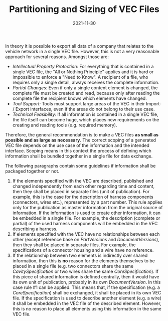 ﻿---
title: Partitioning and Sizing of VEC Files
toc: false
type: specs
layout:  package
date: "2021-11-30"
draft: false
specification: VEC
version: 2.0.0-rc1
documentType: "Recommendation"
elementType:  Package
menu:
  VEC-2.0.0-rc1:    
    parent: xml-representation-of-the-model
    identifier: xml-representation-of-the-model/partitioning-and-sizing-of-vec-files
    weight: 1012003 

# Prev/next pager order (if `docs_section_pager` enabled in `params.toml`)
weight: 1012003
---
<p> In theory it is possible to export all data of a company that relates to the vehicle network in a single VEC&#160;file. However, this is not a very reasonable approach for several reasons. Amongst those are:      </p>      <ul>       <li> <i>Intellectual Property Protection: </i>For everything that is contained in a single VEC&#160;file, the &quot;All or Nothing&#160;Principle&quot; applies and it is hard or impossible to enforce a &quot;Need to Know&quot;. A recipient of a file, who requires only a single detail, always receives the complete information.        </li>       <li> <i>Partial Changes:</i> Even if only a single content element is changed, the complete file must be created and read, because only after reading the complete file the recipient knows which elements have changed.        </li>       <li> <i>Tool Support:</i> Tools must support large areas of the VEC&#160;in their Import- /&#160;Export interfaces, even if the areas do not belong to their use case.        </li>       <li> <i>Technical Feasibility:</i> If all information is contained in a single VEC&#160;file, the file itself can become huge, which places new requirements on the creating and reading tools (e.g. required memory).        </li>     </ul>     <p> Therefore, the general recommendation is to make a VEC files <b>as small as possible and as large as necessary</b>. The correct scoping of a generated VEC&#160;file depends on the use case of the information and the intended interface. Scoping means in this context the process of defining which information shall be bundled together in a single file for data exchange.      </p>      <p> The following paragraphs contain some guidelines if information shall be packaged together or not.      </p>      <ol>       <li> If the elements specified with the VEC&#160;are described, published and changed independently from each other regarding time and content, then they shall be placed in separate files (unit of publication). For example, this is the case for the description of harness components (connectors, wires etc.), represented by a part number. This rule applies only for the publication as master information from the original source of information. If the information is used to create other information, it can be embedded in a single file. For example, the description (complete or partial) of the used harness components will be embedded in the VEC describing a harness.        </li>       <li> If elements specified with the VEC&#160;have no relationships between each other (except reference base on <i>PartVersions </i>and <i>DocumentVersions</i>), then they shall be placed in separate files. For example, the specifications of a connector housing and a wire have no reference.        </li>       <li> If the relationship between two elements is indirectly over shared information, then this is <b>no</b> reason for the elements themselves to be placed in a single file (e.g. two connectors share the same <i>CavitySpecification</i> or two wires share the same <i>CoreSpecification</i>). If this piece of shared information is defined centrally, then it would have its own unit of publication, probably in its own <i>DocumentVersion</i>. In this case rule #1 can be applied. This means that, if the specification (e.g. a <i>CoreSpecification</i>) shall be exchanged, it shall be placed in its own VEC file. If the specification is used to describe another element (e.g. a wire) it shall be embedded in the VEC file of the described element. However, this is no reason to place all elements using this information in the same VEC&#160;file.        </li>     </ol>     <p> &#160;      </p>